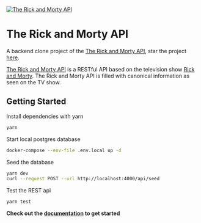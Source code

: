 [![The Rick and Morty API](https://repository-images.githubusercontent.com/120371205/b6740400-92d4-11ea-8a13-d5f6e0558e9b)](https://therickandmortyapi.vercel.app)

# The Rick and Morty API

A backend clone project of the [The Rick and Morty API](https://rickandmortyapi.com), star the project [here](https://github.com/afuh/rick-and-morty-api).

[The Rick and Morty API](https://therickandmortyapi.vercel.app) is a RESTful API based on the television show [Rick and Morty](https://www.adultswim.com/videos/rick-and-morty). The Rick and Morty API is filled with canonical information as seen on the TV show.

## Getting Started

Install dependencies with yarn

```bash
yarn
```

Start local postgres database

```bash
docker-compose --env-file .env.local up -d
```

Seed the database

```bash
yarn dev
curl --request POST --url http://localhost:4000/api/seed
```

Test the REST api

```bash
yarn test
```

**Check out the [documentation](https://therickandmortyapi.vercel.app/docs/introduction) to get started**
